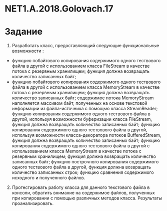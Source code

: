 # NET1.A.2018.Golovach.17

# Задание
1. Разработать класс, предоставляющий следующие функциональные возможности :
- функцию побайтового копирования содержимого одного тествового файла в другой с использованием класса FileStream в качестве потока с резервным хранилищем; функция должна возвращать количество записанных байт;
- функцию побайтового копирования содержимого одного тествового файла в другой с использованием класса MemoryStream в качестве потока с резервным хранилищем; функция должна возвращать количество записанных байт; содержимое потока MemoryStream наполняется массивом байт, полученных на основе текстовой информации из файла-источника с помощью класса StreamReader;
функцию копирования содержимого одного тествового файла в другой, используя возможности буферизации класса FileStream, функция должна возвращать количество записанных байт;
функцию копирования содержимого одного тествового файла в другой, используя возможности класса-декоратора потоков BufferedStream, функция должна возвращать количество записанных байт;
функцию копирования содержимого одного тествового файла в другой с использованием класса MemoryStream в качестве потока с резервным хранилищем; функция должна возвращать количество записанных байт;
функцию построчного копирования содержимого одного тествового файла в другой, функция должна возвращать количество записанных строк;
функцию сравнения содержимого исходного и полученного файлов.
2. Протестировать работу класса для данного текстового файла в консоли, обратить внимание на содержимое файлов, полученных при копировании с помощью различных методов класса. Результаты проанализировать.
